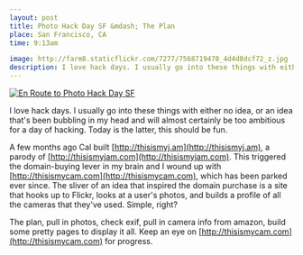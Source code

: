 ```yaml
--- 
layout: post
title: Photo Hack Day SF &mdash; The Plan
place: San Francisco, CA
time: 9:13am

image: http://farm8.staticflickr.com/7277/7568719478_4d4d8dcf72_z.jpg
description: I love hack days. I usually go into these things with either no idea, or an idea that's been bubbling in my head and will almost certainly be too ambitious for a day of hacking. Today is the latter, this should be fun.
---
```


[![En Route to Photo Hack Day SF](http://farm8.staticflickr.com/7277/7568719478_4d4d8dcf72_z.jpg)](http://www.flickr.com/photos/cjmartin/7568719478/in/photostream)

I love hack days. I usually go into these things with either no idea, or an idea that's been bubbling in my head and will almost certainly be too ambitious for a day of hacking. Today is the latter, this should be fun.

A few months ago Cal built [http://thisismyj.am](http://thisismyj.am), a parody of [http://thisismyjam.com](http://thisismyjam.com). This triggered the domain-buying lever in my brain and I wound up with [http://thisismycam.com](http://thisismycam.com), which has been parked ever since. The sliver of an idea that inspired the domain purchase is a site that hooks up to Flickr, looks at a user's photos, and builds a profile of all the cameras that they've used. Simple, right?

The plan, pull in photos, check exif, pull in camera info from amazon, build some pretty pages to display it all. Keep an eye on [http://thisismycam.com](http://thisismycam.com) for progress.